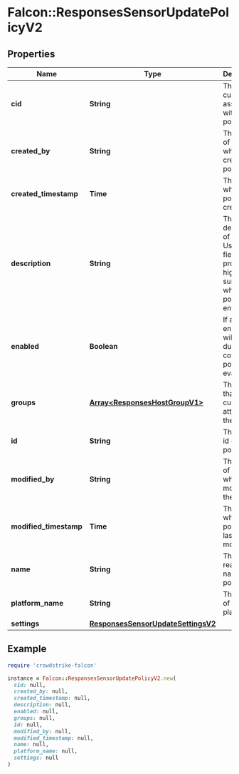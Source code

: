 # Falcon::ResponsesSensorUpdatePolicyV2

## Properties

| Name | Type | Description | Notes |
| ---- | ---- | ----------- | ----- |
| **cid** | **String** | The customer id associated with the policy |  |
| **created_by** | **String** | The email of the user which created the policy |  |
| **created_timestamp** | **Time** | The time at which the policy was created |  |
| **description** | **String** | The description of a policy. Use this field to provide a high level summary of what this policy enforces |  |
| **enabled** | **Boolean** | If a policy is enabled it will be used during the course of policy evaluation |  |
| **groups** | [**Array&lt;ResponsesHostGroupV1&gt;**](ResponsesHostGroupV1.md) | The groups that are currently attached to the policy |  |
| **id** | **String** | The unique id of the policy |  |
| **modified_by** | **String** | The email of the user which last modified the policy |  |
| **modified_timestamp** | **Time** | The time at which the policy was last modified |  |
| **name** | **String** | The human readable name of the policy |  |
| **platform_name** | **String** | The name of the platform |  |
| **settings** | [**ResponsesSensorUpdateSettingsV2**](ResponsesSensorUpdateSettingsV2.md) |  |  |

## Example

```ruby
require 'crowdstrike-falcon'

instance = Falcon::ResponsesSensorUpdatePolicyV2.new(
  cid: null,
  created_by: null,
  created_timestamp: null,
  description: null,
  enabled: null,
  groups: null,
  id: null,
  modified_by: null,
  modified_timestamp: null,
  name: null,
  platform_name: null,
  settings: null
)
```

